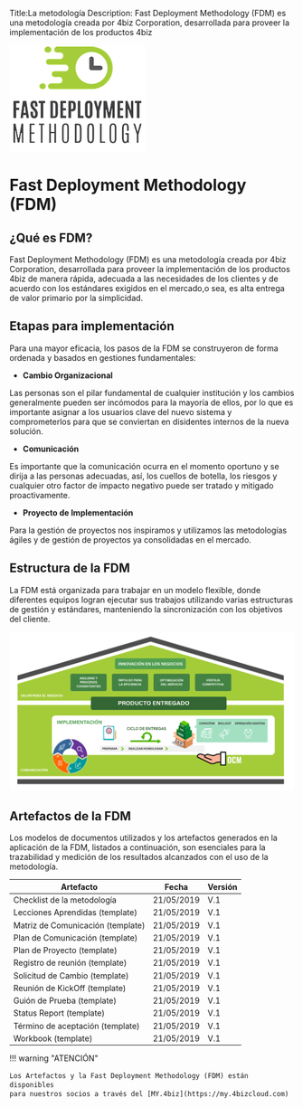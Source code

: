Title:La metodología
Description: Fast Deployment Methodology (FDM) es una metodología creada por 4biz Corporation, desarrollada para proveer la implementación de los productos 4biz 

![FDM](img/fmd_icone_t.png)

Fast Deployment Methodology (FDM)
==================================

¿Qué es FDM?
------------

Fast Deployment Methodology (FDM) es una metodología creada por 4biz Corporation,
desarrollada para proveer la implementación de los productos 4biz de manera rápida,
adecuada a las necesidades de los clientes y de acuerdo con los estándares exigidos 
en el mercado,o sea, es alta entrega de valor primario por la simplicidad.
    
Etapas para implementación 
----------------------------

Para una mayor eficacia, los pasos de la FDM se construyeron 
de forma ordenada y basados en gestiones fundamentales:

-   **Cambio Organizacional**

Las personas son el pilar fundamental de cualquier institución y los cambios 
generalmente pueden ser incómodos para la mayoría de ellos, por lo que es 
importante asignar a los usuarios clave del nuevo sistema y comprometerlos para que
se conviertan en disidentes internos de la nueva solución.

-   **Comunicación**

Es importante que la comunicación ocurra en el momento oportuno y se dirija a las 
personas adecuadas, así, los cuellos de botella, los riesgos y cualquier 
otro factor de impacto negativo puede ser tratado y mitigado proactivamente.

-   **Proyecto de Implementación**

Para la gestión de proyectos nos inspiramos y utilizamos las metodologías ágiles y
de gestión de proyectos ya consolidadas en el mercado.

Estructura de la FDM
----------------------

La FDM está organizada para trabajar en un modelo flexible, donde diferentes
equipos logran ejecutar sus trabajos utilizando varias estructuras de gestión y
estándares, manteniendo la sincronización con los objetivos del cliente. 

![Estrutura](img/es-fdm-fig-03@2x.png)

Artefactos de la FDM
----------------------

Los modelos de documentos utilizados y los artefactos generados en la aplicación de la FDM, listados a continuación, son esenciales para la trazabilidad y medición de los resultados alcanzados con el uso de la metodología. 

| Artefacto                                        | Fecha      | Versión |
|--------------------------------------------------|------------|--------|
| Checklist de la metodología                      | 21/05/2019 | V.1    |
| Lecciones Aprendidas (template)                  | 21/05/2019 | V.1    |
| Matriz de Comunicación (template)                | 21/05/2019 | V.1    |
| Plan de Comunicación (template)                  | 21/05/2019 | V.1    |
| Plan de Proyecto (template)                      | 21/05/2019 | V.1    |
| Registro de reunión (template)                   | 21/05/2019 | V.1    |
| Solicitud de Cambio (template)                   | 21/05/2019 | V.1    |
| Reunión de KickOff (template)                    | 21/05/2019 | V.1    |
| Guión de Prueba (template)                       | 21/05/2019 | V.1    |
| Status Report (template)                         | 21/05/2019 | V.1    |
| Término de aceptación (template)                 | 21/05/2019 | V.1    |
| Workbook (template)                              | 21/05/2019 | V.1    |

!!! warning "ATENCIÓN"

    Los Artefactos y la Fast Deployment Methodology (FDM) están disponibles 
    para nuestros socios a través del [MY.4biz](https://my.4bizcloud.com)


